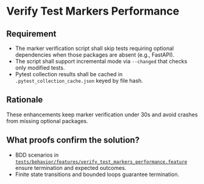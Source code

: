 # Verify Test Markers Performance

## Requirement
- The marker verification script shall skip tests requiring optional dependencies when those packages are absent (e.g., FastAPI).
- The script shall support incremental mode via `--changed` that checks only modified tests.
- Pytest collection results shall be cached in `.pytest_collection_cache.json` keyed by file hash.

## Rationale
These enhancements keep marker verification under 30s and avoid crashes from missing optional packages.

## What proofs confirm the solution?
- BDD scenarios in [`tests/behavior/features/verify_test_markers_performance.feature`](../../tests/behavior/features/verify_test_markers_performance.feature) ensure termination and expected outcomes.
- Finite state transitions and bounded loops guarantee termination.
